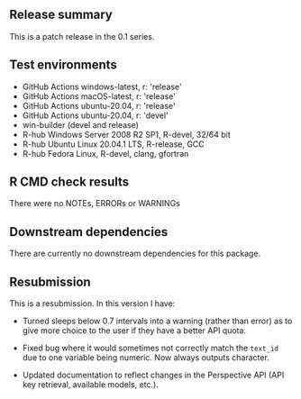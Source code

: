 ## Release summary

This is a patch release in the 0.1 series.

## Test environments
* GitHub Actions windows-latest, r: 'release'
* GitHub Actions macOS-latest, r: 'release'
* GitHub Actions ubuntu-20.04, r: 'release'
* GitHub Actions ubuntu-20.04, r: 'devel'
* win-builder (devel and release)
* R-hub Windows Server 2008 R2 SP1, R-devel, 32/64 bit
* R-hub Ubuntu Linux 20.04.1 LTS, R-release, GCC
* R-hub Fedora Linux, R-devel, clang, gfortran

## R CMD check results
There were no NOTEs, ERRORs or WARNINGs

## Downstream dependencies
There are currently no downstream dependencies for this package. 

## Resubmission
This is a resubmission. In this version I have:

* Turned sleeps below 0.7 intervals into a warning (rather than error) as to give more choice to the user if they have a better API quota.

* Fixed bug where it would sometimes not correctly match the `text_id` due to one variable being numeric. Now always outputs character.

* Updated documentation to reflect changes in the Perspective API (API key retrieval, available models, etc.).





